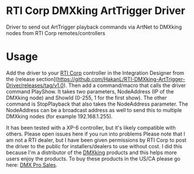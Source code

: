 # RTI Corp DMXking ArtTrigger Driver
Driver to send out ArtTrigger playback commands via ArtNet to DMXking nodes from RTI Corp remotes/controllers

# Usage
Add the driver to your [RTI Corp](http://rticorp.com/) controller in the Integration Designer from the (release section](https://github.com/HakanL/RTI-DMXking-ArtTrigger-Driver/releases/tag/v1.0). Then add a command/macro that calls the driver command PlayShow.
It takes two parameters, NodeAddress (IP of the DMXking node) and ShowId (0-255, 1 for the first show).
The other command is StopPlayback that also takes the NodeAddress parameter.
The NodeAddress can be a broadcast address as well to send this to multiple DMXking nodes (for example 192.168.1.255).

It has been tested with a XP-6 controller, but it's likely compatible with others. Please open issues here if you run into problems
Please note that I am not a RTI dealer, but I have been given permissions by RTI Corp to post the driver to the public for installers/dealers to
use without cost. I did this because I'm a distributor of the [DMXking](http://www.dmxking.com/) products and this helps more users enjoy the products.
To buy these products in the US/CA please go here: [DMX Pro Sales](https://dmxprosales.com/).
